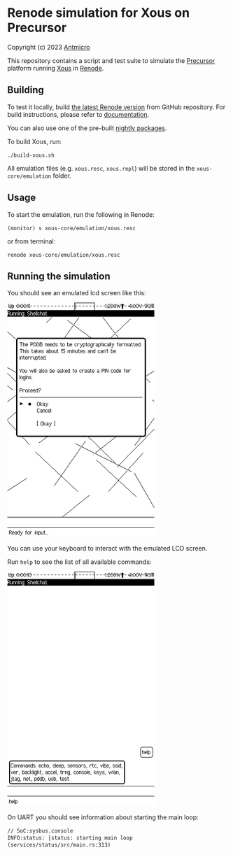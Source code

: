 # Renode simulation for Xous on Precursor

Copyright (c) 2023 [Antmicro](https://www.antmicro.com/)

This repository contains a script and test suite to simulate the [Precursor](https://betrusted.io/) platform running [Xous](https://github.com/betrusted-io/xous-core) in [Renode](https://renode.io).

## Building

To test it locally, build [the latest Renode version](https://github.com/renode/renode/tree/master) from GitHub repository. For build instructions, please refer to [documentation](https://renode.readthedocs.io/en/latest/advanced/building_from_sources.html).

You can also use one of the pre-built [nightly packages](https://builds.renode.io).

To build Xous, run:

```
./build-xous.sh
```

All emulation files (e.g. ``xous.resc``, ``xous.repl``) will be stored in the ``xous-core/emulation`` folder.

## Usage

To start the emulation, run the following in Renode:

```
(monitor) s xous-core/emulation/xous.resc
```

or from terminal:

```
renode xous-core/emulation/xous.resc
```

## Running the simulation

You should see an emulated lcd screen like this:

![image](screenshots/pddb-format.png)

You can use your keyboard to interact with the emulated LCD screen.

Run ``help`` to see the list of all available commands:

![image](screenshots/help.png)

On UART you should see information about starting the main loop:

```
// SoC:sysbus.console
INFO:status: |status: starting main loop (services/status/src/main.rs:313)
```

